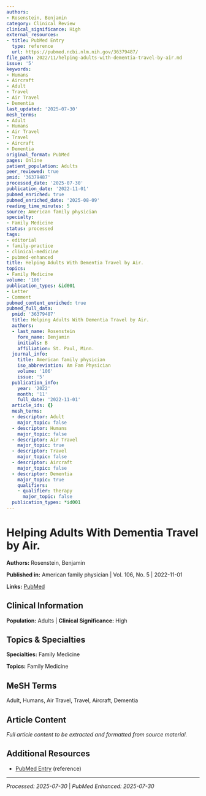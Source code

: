 ```yaml
---
authors:
- Rosenstein, Benjamin
category: Clinical Review
clinical_significance: High
external_resources:
- title: PubMed Entry
  type: reference
  url: https://pubmed.ncbi.nlm.nih.gov/36379487/
file_path: 2022/11/helping-adults-with-dementia-travel-by-air.md
issue: '5'
keywords:
- Humans
- Aircraft
- Adult
- Travel
- Air Travel
- Dementia
last_updated: '2025-07-30'
mesh_terms:
- Adult
- Humans
- Air Travel
- Travel
- Aircraft
- Dementia
original_format: PubMed
pages: Online
patient_population: Adults
peer_reviewed: true
pmid: '36379487'
processed_date: '2025-07-30'
publication_date: '2022-11-01'
pubmed_enriched: true
pubmed_enriched_date: '2025-08-09'
reading_time_minutes: 5
source: American family physician
specialty:
- Family Medicine
status: processed
tags:
- editorial
- family-practice
- clinical-medicine
- pubmed-enhanced
title: Helping Adults With Dementia Travel by Air.
topics:
- Family Medicine
volume: '106'
publication_types: &id001
- Letter
- Comment
pubmed_content_enriched: true
pubmed_full_data:
  pmid: '36379487'
  title: Helping Adults With Dementia Travel by Air.
  authors:
  - last_name: Rosenstein
    fore_name: Benjamin
    initials: B
    affiliation: St. Paul, Minn.
  journal_info:
    title: American family physician
    iso_abbreviation: Am Fam Physician
    volume: '106'
    issue: '5'
  publication_info:
    year: '2022'
    month: '11'
    full_date: '2022-11-01'
  article_ids: {}
  mesh_terms:
  - descriptor: Adult
    major_topic: false
  - descriptor: Humans
    major_topic: false
  - descriptor: Air Travel
    major_topic: true
  - descriptor: Travel
    major_topic: false
  - descriptor: Aircraft
    major_topic: false
  - descriptor: Dementia
    major_topic: true
    qualifiers:
    - qualifier: therapy
      major_topic: false
  publication_types: *id001
---
```


# Helping Adults With Dementia Travel by Air.

**Authors:** Rosenstein, Benjamin

**Published in:** American family physician | Vol. 106, No. 5 | 2022-11-01

**Links:** [PubMed](https://pubmed.ncbi.nlm.nih.gov/36379487/)

## Clinical Information

**Population:** Adults | **Clinical Significance:** High

## Topics & Specialties

**Specialties:** Family Medicine

**Topics:** Family Medicine

## MeSH Terms

Adult, Humans, Air Travel, Travel, Aircraft, Dementia

## Article Content

*Full article content to be extracted and formatted from source material.*

## Additional Resources

- [PubMed Entry](https://pubmed.ncbi.nlm.nih.gov/36379487/) (reference)

---

*Processed: 2025-07-30* | *PubMed Enhanced: 2025-07-30*
